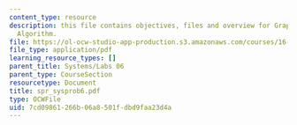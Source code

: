 ```yaml
---
content_type: resource
description: this file contains objectives, files and overview for Graphical Dijkstra?s
  Algorithm.
file: https://ol-ocw-studio-app-production.s3.amazonaws.com/courses/16-01-unified-engineering-i-ii-iii-iv-fall-2005-spring-2006/7cd09861266b06a8501fdbd9faa23d4a_spr_sysprob6.pdf
file_type: application/pdf
learning_resource_types: []
parent_title: Systems/Labs 06
parent_type: CourseSection
resourcetype: Document
title: spr_sysprob6.pdf
type: OCWFile
uid: 7cd09861-266b-06a8-501f-dbd9faa23d4a
---
```

